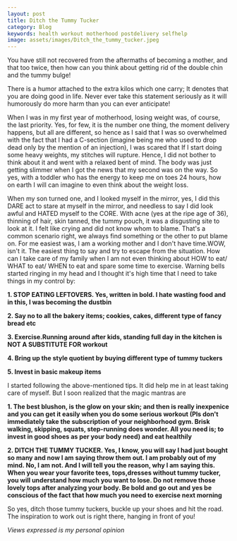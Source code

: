 ```yaml
---
layout: post
title: Ditch the Tummy Tucker
category: Blog
keywords: health workout motherhood postdelivery selfhelp
image: assets/images/Ditch_the_tummy_tucker.jpeg
---
```

You have still not recovered from the aftermaths of becoming a mother, and that too twice, then how can you think about getting rid of the double chin and the tummy bulge! 

There is a humor attached to the extra kilos which one carry; It denotes that you are doing good in life. Never ever take this statement seriously as it will humorously do more harm than you can ever anticipate!

When I was in my first year of motherhood, losing weight was, of course, the last priority. Yes, for few, it is the number one thing, the moment delivery happens, but all are different, so hence as I said that I was so overwhelmed with the fact that I had a C-section (imagine being me who used to drop dead only by the mention of an injection), I was scared that If I start doing some heavy weights, my stitches will rupture. Hence, I did not bother to think about it and went with a relaxed bent of mind. The body was just getting slimmer when I got the news that my second was on the way. So yes, with a toddler who has the energy to keep me on toes 24 hours, how on earth I will can imagine to even think about the weight loss.

When my son turned one, and I looked myself in the mirror, yes, I did this DARE act to stare at myself in the mirror, and needless to say I did look awful and HATED myself to the CORE. With acne (yes at the ripe age of 36), thinning of hair, skin tanned, the tummy pouch, it was a disgusting site to look at it. I felt like crying and did not know whom to blame. That's a common scenario right, we always find something or the other to put blame on. For me easiest was, I am a working mother and I don't have time.WOW, isn't it. The easiest thing to say and try to escape from the situation. How can I take care of my family when I am not even thinking about HOW to eat/ WHAT to eat/ WHEN to eat and spare some time to exercise. Warning bells started ringing in my head and I thought it's high time that I need to take things in my control by:

**1. STOP EATING LEFTOVERS. Yes, written in bold. I hate wasting food and in this, I was becoming the dustbin**

**2. Say no to all the bakery items; cookies, cakes, different type of fancy bread etc**

**3. Exercise.Running around after kids, standing full day in the kitchen is NOT A SUBSTITUTE FOR workout**

**4. Bring up the style quotient by buying different type of tummy tuckers**

**5. Invest in basic makeup items**

I started following the above-mentioned tips. It did help me in at least taking care of myself. But I soon realized that the magic mantras are 

**1. The best blushon, is the glow on your skin; and then is really inexpenice and you can get it easily when you do some serious workout (Pls don't immediately take the subscription of your neighborhood gym. Brisk walking, skipping, squats, step-running does wonder. All you need is; to invest in good shoes as per your body need) and eat healthily**

**2. DITCH THE TUMMY TUCKER. Yes, I know, you will say I had just bought so many and now I am saying throw them out. I am probably out of my mind. No, I am not. And I will tell you the reason, why I am saying this. When you wear your favorite tees, tops,dresses without tummy tucker, you will understand how much you want to lose. Do not remove those lovely tops after analyzing your body. Be bold and go out and yes be conscious of the fact that how much you need to exercise next morning**

So yes, ditch those tummy tuckers, buckle up your shoes and hit the road. The inspiration to work out is right there, hanging in front of you!

*Views expressed is my personal opinion*
